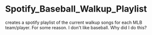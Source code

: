 # Spotify_Baseball_Walkup_Playlist
creates a spotify playlist of the current walkup songs for each MLB team/player. For some reason. I don't like baseball. Why did I do this?
